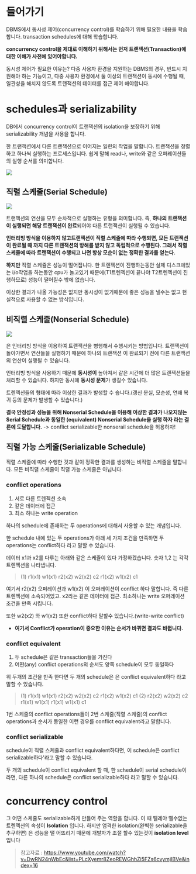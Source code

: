 # 들어가기
DBMS에서 동시성 제어(concurrency control)를 학습하기 위해 필요한 내용을 학습합니다. transaction schedules에 대해 학습합니다.

**concurrency control을 제대로 이해하기 위해서는 먼저 트랜잭션(Transaction)에 대한 이해가 사전에 있어야합니다.**

동시성 제어가 필요한 이유는?
다중 사용자 환경을 지원하는 DBMS의 경우, 반드시 지원해야 하는 기능이고,
다중 사용자 환경에서 둘 이상의 트랜잭션이 동시에 수행될 때, 일관성을 해치지 않도록 트랜잭션의 데이터를 접근 제어 해야합니다.

# schedules과 serializability

DB에서 concurrency control이 트랜잭션의 isolation을 보장하기 위해 serializability 개념을 사용을 합니다.


한 트랜잭션에서 다른 트랜잭션으로 이어지는 일련의 작업을  말합니다. 트랜잭션을 정렬하고 하나씩 실행하는 프로세스입니다.
쉽게 말해 read나, write와 같은 오퍼레이션들의 실행 순서를 의미합니다.

![](https://velog.velcdn.com/images/leekhy02/post/52991c4c-24a4-40bc-a3ab-7470418b0c94/image.png)

## 직렬 스케줄(Serial Schedule)
![](https://velog.velcdn.com/images/leekhy02/post/6ccfeb18-e5a5-4251-b94a-942019145ca1/image.png)

트랜잭션의 연산을 모두 순차적으로 실행하는 유형을 의미합니다. 즉, **하나의 트랜잭션이 실행되면 해당 트랜잭션이 완료**되어야 다른 트랜잭션이 실행될 수 있습니다.

**인터리빙 방식을 이용하지 않고트랜잭션이 직렬 스케줄에 따라 수행되면, 모든 트랜잭션이 완료될 때
까지 다른 트랜잭션의 방해를 받지 않고 독립적으로 수행된다. 그래서 직렬 스케줄에 따라 트랜잭션이 수행되고 나면 항상 모순이 없는 정확한 결과를 얻는다.**

**하지만** 직렬 스케쥴은 성능이 떨어집니다. 한 트렌젝션이 진행하는동안 실제 디스크에있는 i/o작업을 하는동안 cpu가 놀고있기 때문에(T1트렌젝션이 끝나야 T2트렌젝션이 진행하므로) 성능이 떨어질수 밖에 없습니다.

이상한 결과가 나올 가능성은 없지만 동시성이 없기때문에 좋은 성능을 낼수는 없고 현실적으로 사용할 수 없는 방식입니다.

## 비직렬 스케줄(Nonserial Schedule)
![](https://velog.velcdn.com/images/leekhy02/post/5eb1a046-1c49-456d-8813-6559cf43a1ec/image.png)

은 인터리빙 방식을 이용하여 트랜잭션을 병행해서 수행시키는 방법입니다.
 트랜잭션이 돌아가면서 연산들을 실행하기 때문에 하나의 트랜잭션
이 완료되기 전에 다른 트랜잭션의 연산이 실행될 수 있습니다.

인터리빙 방식을 사용하기 때문에 **동시성이** 높아져서 같은 시간에 더 많은 트렌젝션들을 처리할 수 있습니다. 하지만 동시에 **동시성 문제**가 생길수 있습니다.

트렌젝션들의 형태에 따라 이상한 결과가 발생할 수 습니다.(갱신 분실, 모순성, 연쇄 복귀 등의 문제가 발생할 수 있습니다.)


**결국 안정성과 성능을 위해 Nonserial Schedule을 이용해 이상한 결과가 나오지않는 Serial Schedule과 동일한 (equivalent) Nonserial Schedule을 실행 하자 라는 결론에 도달합니다.** -> conflict serializable한 nonserail schedule을 허용하자!

## 직렬 가능 스케줄(Serializable Schedule)

직렬 스케줄에 따라 수행한 것과 같이 정확한 결과를 생성하는 비직렬 스케줄을 말합니다. 모든 비직렬 스케줄이 직렬 가능 스케줄은 아닙니다.

### conflict operations
1. 서로 다른 트렌젝션 소속
2. 같은 데이터에 접근
3. 최소 하나는 write operation

하나의 schedule에 존재하는 두 operations에 대해서 사용할 수 있는 개념입니다.

한 schedule 내에 있는 두 operations가 아래 세 가지 조건을 만족하면 두 operations는 conflict하다 라고 말할 수 있습니다.

데이터 x1과 x2를 다루는 아래와 같은  스케쥴이 있다 가정하겠습니다.
숫자 1,2 는 각각 트렌젝션을 나타냅니다.

> (1)   r1(x1) w1(x1) r2(x2) w2(x2) c2 r1(x2) w1(x2) c1 

여기서 r2(x2) 오퍼레이션과 w1(x2) 이 오퍼레이션이 conflict 하다 말합니다.
즉 다른트렌젝션에 소속되어있고. x2라는 같은 데이터에 접근. 최소하나는 write 오퍼레이션 조건을 만족 시킵니다.

또한 w2(x2) 와 w1(x2) 또한 conflict하다 말할수 있습니다.(write-write conflict)

- **여기서 Conflict가 operation이 중요한 이유는 순서가 바뀌면 결과도 바뀝니다.**

### conflict equivalent
1. 두 schedule은 같은 transaction들을 가진다
2. 어떤(any) conflict operations의 순서도 양쪽 schedule이 모두 동일하다

위 두개의 조건을 만족 한다면 두 개의 schedule은 은 conflict equivalent하다 라고 말할 수 있습니다.

> (1)   r1(x1) w1(x1) r2(x2) w2(x2) c2 r1(x2) w1(x2) c1
(2)   r2(x2) w2(x2) c2 r1(x1) w1(x1) r1(x1) w1(x1) c1


1번 스케줄의 conflict operations들이  2번 스케줄(직렬 스케줄)의 conflict operations과 순서가 동일한 이런 경우를 conflict equivalent라고 말합니다.

### conflict serializable

schedule이 직렬 스케줄과 conflict equivalent하다면, 이 schedule은 conflict serializable하다'라고 말할 수 있습니다.

두 개의 schedule이 conflict equivalent 할 때, 한 schedule이 serial schedule이라면, 다른 하나의 schedule은 conflict serializable하다 라고 말할 수 있습니다.

# concurrency control
그 어떤 스케쥴도 serializable하게 만들어 주는 역할을 합니다. 이 때 뗄레야 뗄수없는 트렌젝션의 속성이 **Isolation** 입니다. 하지만 엄격한 isolation(완벽한 serializable을 추구하면) 은 성능을 떨 어뜨리기 때문에 개발자가 조절 할수 있는것이 **isolation level**입니다

> 참고자료 : https://www.youtube.com/watch?v=DwRN24nWbEc&list=PLcXyemr8ZeoREWGhhZi5FZs6cvymjIBVe&index=16
